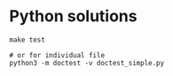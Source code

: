 # Python solutions

```
make test

# or for individual file
python3 -m doctest -v doctest_simple.py
```

